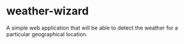 # weather-wizard
A simple web application that will be able to detect the weather for a particular geographical location.
